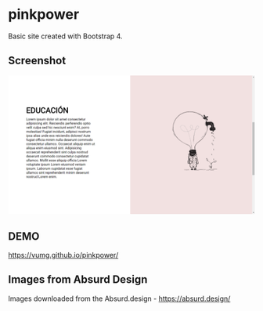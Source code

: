 # pinkpower
Basic site created with Bootstrap 4. 

## Screenshot
![](resources/ss.png)

## DEMO
https://vumg.github.io/pinkpower/

## Images from Absurd Design
Images downloaded from the Absurd.design - https://absurd.design/
